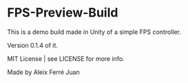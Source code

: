 # FPS-Preview-Build
This is a demo build made in Unity of a simple FPS controller.

Version 0.1.4 of it.

MIT License | see LICENSE for more info.

Made by Aleix Ferré Juan